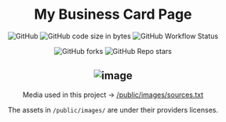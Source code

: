 
<div align="center">

# My Business Card Page

![GitHub](https://img.shields.io/github/license/wojtazk/wojtazk.github.io)
![GitHub code size in bytes](https://img.shields.io/github/languages/code-size/wojtazk/wojtazk.github.io)
![GitHub Workflow Status](https://img.shields.io/github/actions/workflow/status/wojtazk/wojtazk.github.io/.github/workflows/nextjs.yml)  

![GitHub forks](https://img.shields.io/github/forks/wojtazk/wojtazk.github.io?logoColor=blue&style=social)
![GitHub Repo stars](https://img.shields.io/github/stars/wojtazk/wojtazk.github.io?style=social)  


  ![image](https://user-images.githubusercontent.com/48928433/219641171-f8a40601-9251-4a15-b87b-8ec32ac3bdd7.png)
---

Media used in this project -> [/public/images/sources.txt](./public/images/sources.txt)  

The assets in `/public/images/` are under their providers licenses.
</div>

